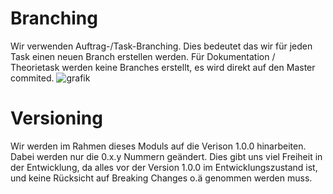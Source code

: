 # Branching
Wir verwenden Auftrag-/Task-Branching. Dies bedeutet das wir für jeden Task einen neuen Branch erstellen werden. Für Dokumentation / Theorietask werden keine Branches erstellt, es wird direkt auf den Master commited.
![grafik](https://github.com/user-attachments/assets/a1a0f457-ce75-4619-9d0d-73da735492d2)

# Versioning
Wir werden im Rahmen dieses Moduls auf die Verison 1.0.0 hinarbeiten. Dabei werden nur die 0.x.y Nummern geändert. Dies gibt uns viel Freiheit in der Entwicklung, da alles vor der Version 1.0.0 im Entwicklungszustand ist, und keine Rücksicht auf Breaking Changes o.ä genommen werden muss.
